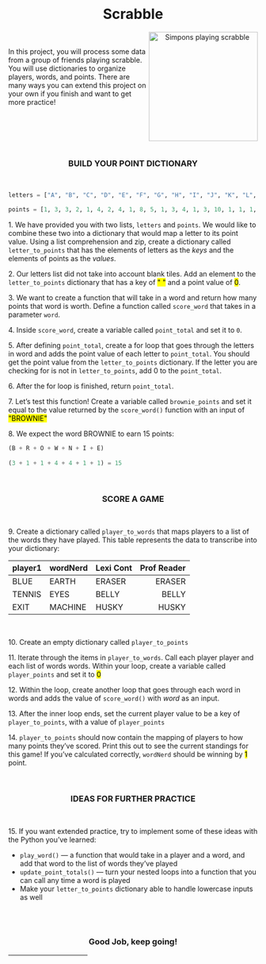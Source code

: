 <br><h1 align="center">Scrabble</h1>
<p align="center">
  <img src="https://i.giphy.com/media/l2JejeFAnbX7Ixrag/giphy.webp" align="right" width="220" alt="Simpons playing scrabble"  title="Scrabble"/><br>
</p>
<p align="left">In this project, you will process some data from a group of friends playing scrabble. You will use dictionaries to organize players, words, and points. There are many ways you can extend this project on your own if you finish and want to get more practice!</p>
</br>
</br></br></br>
<h3 align="center">BUILD YOUR POINT DICTIONARY</h3></br>

```python
letters = ["A", "B", "C", "D", "E", "F", "G", "H", "I", "J", "K", "L", "M", "N", "O", "P", "Q", "R", "S", "T", "U", "V", "W", "X", "Y", "Z"]

points = [1, 3, 3, 2, 1, 4, 2, 4, 1, 8, 5, 1, 3, 4, 1, 3, 10, 1, 1, 1, 1, 4, 4, 8, 4, 10]

```

<p>1. We have provided you with two lists, <code>letters</code> and <code>points</code>. We would like to combine these two into a dictionary that would map a letter to its point value. Using a list comprehension and zip, create a dictionary called <code>letter_to_points</code> that has the elements of letters as the <em>keys</em> and the elements of points as the <em>values</em>.</p>

<p>2. Our letters list did not take into account blank tiles. Add an element to the <code>letter_to_points</code> dictionary that has a key of <mark>" "</mark> and a point value of <mark>0</mark>.</p>

<p>3. We want to create a function that will take in a word and return how many points that word is worth. Define a function called <code>score_word</code> that takes in a parameter <code>word</code>.</p>

<p>4. Inside <code>score_word</code>, create a variable called <code>point_total</code> and set it to <code>0</code>.</p>

<p>5. After defining <code>point_total</code>, create a for loop that goes through the letters in word and adds the point value of each letter to <code>point_total</code>. You should get the point value from the <code>letter_to_points</code> dictionary. If the letter you are checking for is not in <code>letter_to_points</code>, add 0 to the <code>point_total</code>.</p>

<p>6. After the for loop is finished, return <code>point_total</code>.</p>

<p>7. Let’s test this function! Create a variable called <code>brownie_points</code> and set it equal to the value returned by the <code>score_word()</code> function with an input of <mark>"BROWNIE"</mark></p>

<p>8. We expect the word BROWNIE to earn 15 points:</p>

```python
(B + R + O + W + N + I + E)
 
(3 + 1 + 1 + 4 + 4 + 1 + 1) = 15
```
</br>

<h3 align="center">SCORE A GAME</h3></br>

<p>9. Create a dictionary called <code>player_to_words</code> that maps players to a list of the words they have played. This table represents the data to transcribe into your dictionary:


| player1  | wordNerd  | Lexi Cont| Prof Reader|
| :------- |:----------| :--------| ----------:|
| BLUE     |   EARTH   | ERASER   | ERASER     |
| TENNIS   |   EYES    | BELLY    | BELLY      |
| EXIT     |   MACHINE | HUSKY    | HUSKY      |

</p><br>
<p>10. Create an empty dictionary called <code>player_to_points</code></p>

<p>11. Iterate through the items in <code>player_to_words</code>. Call each player player and each list of words words. Within your loop, create a variable called <code>player_points</code> and set it to <mark>0</mark>

<p>12. Within the loop, create another loop that goes through each word in words and adds the value of <code>score_word()</code> with <em>word</em> as an input.</mark></p>

<p>13. After the inner loop ends, set the current player value to be a key of <code>player_to_points</code>, with a value of <code>player_points</code></p>

<p>14. <code>player_to_points</code> should now contain the mapping of players to how many points they’ve scored. Print this out to see the current standings for this game! If you’ve calculated correctly, <code>wordNerd</code> should be winning by <mark>1</mark> point.</p></br>

<h3 align="center">IDEAS FOR FURTHER PRACTICE</h3></br>

<p>15. If you want extended practice, try to implement some of these ideas with the Python you’ve learned:

<ul>
  <li><code>play_word()</code> — a function that would take in a player and a word, and add that word to the list of words they’ve played</li>
  <li><code>update_point_totals()</code> — turn your nested loops into a function that you can call any time a word is played</li>
  <li>Make your <code>letter_to_points</code> dictionary able to handle lowercase inputs as well</li>
</ul>
</p>
<br><br>
<h3 align="center">Good Job, keep going!</h3>
<hr width="160">
